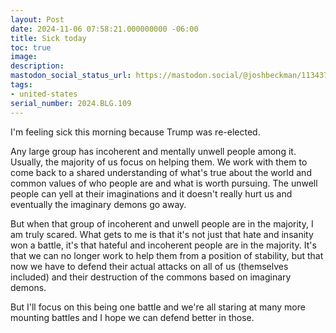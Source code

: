 ```yaml
---
layout: Post
date: 2024-11-06 07:58:21.000000000 -06:00
title: Sick today
toc: true
image:
description:
mastodon_social_status_url: https://mastodon.social/@joshbeckman/113437269555435263
tags:
- united-states
serial_number: 2024.BLG.109
---
```

I'm feeling sick this morning because Trump was re-elected.

Any large group has incoherent and mentally unwell people among it. Usually, the majority of us focus on helping them. We work with them to come back to a shared understanding of what's true about the world and common values of who people are and what is worth pursuing. The unwell people can yell at their imaginations and it doesn't really hurt us and eventually the imaginary demons go away.

But when that group of incoherent and unwell people are in the majority, I am truly scared. What gets to me is that it's not just that hate and insanity won a battle, it's that hateful and incoherent people are in the majority. It's that we can no longer work to help them from a position of stability, but that now we have to defend their actual attacks on all of us (themselves included) and their destruction of the commons based on imaginary demons.

But I'll focus on this being one battle and we're all staring at many more mounting battles and I hope we can defend better in those. 
